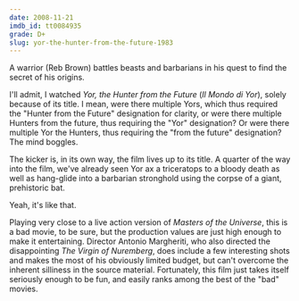 ```yaml
---
date: 2008-11-21
imdb_id: tt0084935
grade: D+
slug: yor-the-hunter-from-the-future-1983
---
```


A warrior (Reb Brown) battles beasts and barbarians in his quest to find the secret of his origins.

I'll admit, I watched _Yor, the Hunter from the Future_ (_Il Mondo di Yor_), solely because of its title. I mean, were there multiple Yors, which thus required the "Hunter from the Future" designation for clarity, or were there multiple Hunters from the future, thus requiring the "Yor" designation? Or were there multiple Yor the Hunters, thus requiring the "from the future" designation? The mind boggles.

The kicker is, in its own way, the film lives up to its title. A quarter of the way into the film, we've already seen Yor ax a triceratops to a bloody death as well as hang-glide into a barbarian stronghold using the corpse of a giant, prehistoric bat.

Yeah, it's like that.

Playing very close to a live action version of _Masters of the Universe_, this is a bad movie, to be sure, but the production values are just high enough to make it entertaining. Director Antonio Margheriti, who also directed the disappointing <span data-imdb-id="tt0057646">_The Virgin of Nuremberg_</span>, does include a few interesting shots and makes the most of his obviously limited budget, but can't overcome the inherent silliness in the source material. Fortunately, this film just takes itself seriously enough to be fun, and easily ranks among the best of the "bad" movies.
